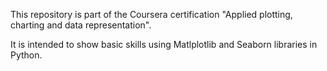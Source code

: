 This repository is part of the Coursera certification "Applied plotting, charting and data representation".

It is intended to show basic skills using Matlplotlib and Seaborn libraries in Python.
